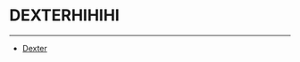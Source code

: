 <!DOCTYPE html>
<html lang="en">
<head>
    <meta charset="UTF-8">
    <meta http-equiv="X-UA-Compatible" content="IE=edge">
    <meta name="viewport" content="width=device-width, initial-scale=1.0">

</head>
<body>
    <h1>DEXTERHIHIHI</h1>
    <hr>
    <ul>
        <li><a href="dexter.html"> Dexter</a></li>

       
</body>
</html>
